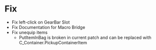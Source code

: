 # Fix

* Fix left-click on GearBar Slot
* Fix Documentation for Macro Bridge
* Fix unequip items
  * PutItemInBag is broken in current patch and can be replaced with C_Container.PickupContainerItem
